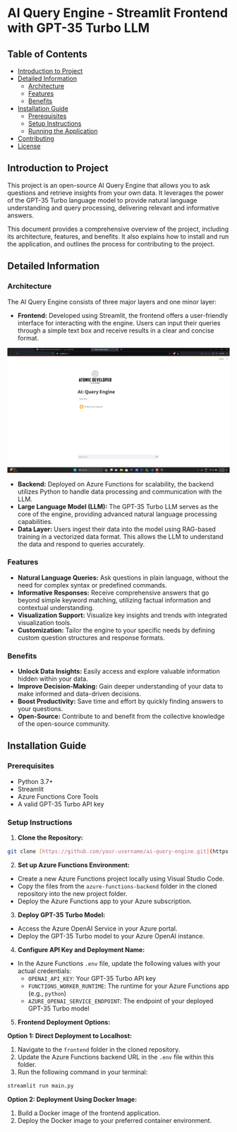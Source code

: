 # AI Query Engine - Streamlit Frontend with GPT-35 Turbo LLM

## Table of Contents

* [Introduction to Project](#introduction-to-project)
* [Detailed Information](#detailed-information)
    * [Architecture](#architecture)
    * [Features](#features)
    * [Benefits](#benefits)
* [Installation Guide](#installation-guide)
    * [Prerequisites](#prerequisites)
    * [Setup Instructions](#setup-instructions)
    * [Running the Application](#running-the-application)
* [Contributing](#contributing)
* [License](#license)

## Introduction to Project

This project is an open-source AI Query Engine that allows you to ask questions and retrieve insights from your own data. It leverages the power of the GPT-35 Turbo language model to provide natural language understanding and query processing, delivering relevant and informative answers. 

This document provides a comprehensive overview of the project, including its architecture, features, and benefits. It also explains how to install and run the application, and outlines the process for contributing to the project.

## Detailed Information

### Architecture

The AI Query Engine consists of three major layers and one minor layer:

* **Frontend:** Developed using Streamlit, the frontend offers a user-friendly interface for interacting with the engine. Users can input their queries through a simple text box and receive results in a clear and concise format.

![Frontend Look](look.png)

* **Backend:** Deployed on Azure Functions for scalability, the backend utilizes Python to handle data processing and communication with the LLM.
* **Large Language Model (LLM):** The GPT-35 Turbo LLM serves as the core of the engine, providing advanced natural language processing capabilities.
* **Data Layer:** Users ingest their data into the model using RAG-based training in a vectorized data format. This allows the LLM to understand the data and respond to queries accurately.

### Features

* **Natural Language Queries:** Ask questions in plain language, without the need for complex syntax or predefined commands.
* **Informative Responses:** Receive comprehensive answers that go beyond simple keyword matching, utilizing factual information and contextual understanding.
* **Visualization Support:** Visualize key insights and trends with integrated visualization tools.
* **Customization:** Tailor the engine to your specific needs by defining custom question structures and response formats.

### Benefits

* **Unlock Data Insights:** Easily access and explore valuable information hidden within your data.
* **Improve Decision-Making:** Gain deeper understanding of your data to make informed and data-driven decisions.
* **Boost Productivity:** Save time and effort by quickly finding answers to your questions.
* **Open-Source:** Contribute to and benefit from the collective knowledge of the open-source community.

## Installation Guide

### Prerequisites

* Python 3.7+
* Streamlit
* Azure Functions Core Tools
* A valid GPT-35 Turbo API key

### Setup Instructions

1. **Clone the Repository:**

  ```bash
  git clone [https://github.com/your-username/ai-query-engine.git](https://github.com/your-username/ai-query-engine.git)
  ```

2. **Set up Azure Functions Environment:**

  * Create a new Azure Functions project locally using Visual Studio Code.
  * Copy the files from the `azure-functions-backend` folder in the cloned repository into the new project folder.
  * Deploy the Azure Functions app to your Azure subscription.

3. **Deploy GPT-35 Turbo Model:**

  * Access the Azure OpenAI Service in your Azure portal.
  * Deploy the GPT-35 Turbo model to your Azure OpenAI instance.

4. **Configure API Key and Deployment Name:**

  * In the Azure Functions `.env` file, update the following values with your actual credentials:
    * `OPENAI_API_KEY`: Your GPT-35 Turbo API key
    * `FUNCTIONS_WORKER_RUNTIME`: The runtime for your Azure Functions app (e.g., `python`)
    * `AZURE_OPENAI_SERVICE_ENDPOINT`: The endpoint of your deployed GPT-35 Turbo model

5. **Frontend Deployment Options:**

  **Option 1: Direct Deployment to Localhost:**

  1. Navigate to the `frontend` folder in the cloned repository.
  2. Update the Azure Functions backend URL in the `.env` file within this folder.
  3. Run the following command in your terminal:
    
 ```bash
 streamlit run main.py
 ```

  **Option 2: Deployment Using Docker Image:**

  1. Build a Docker image of the frontend application.
  2. Deploy the Docker image to your preferred container environment.

